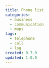 ```yaml
---
title: Phone list
categories:
  - business
  - communication
  - maps
tags:
  - telephone
  - call
  - log
created: 0.7.0
updated: 1.0.0
---
```

